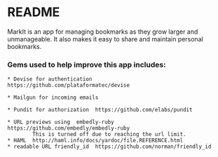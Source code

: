 # README

MarkIt is an app for managing bookmarks as they grow larger and unmanageable.
It also makes it easy to share and maintain personal bookmarks.

### Gems used to help improve this app includes:
	* Devise for authentication 	https://github.com/plataformatec/devise

	* Mailgun for incoming emails

	* Pundit for authorization 	https://github.com/elabs/pundit

	* URL previews using  embedly-ruby 	https://github.com/embedly/embedly-ruby
			This is turned off due to reaching the url limit.
	* HAML 	http://haml.info/docs/yardoc/file.REFERENCE.html
	* readable URL friendly_id 	https://github.com/norman/friendly_id
